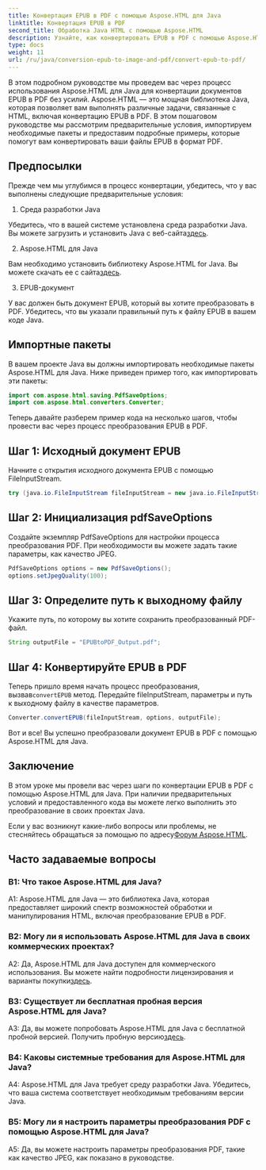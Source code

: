 ```yaml
---
title: Конвертация EPUB в PDF с помощью Aspose.HTML для Java
linktitle: Конвертация EPUB в PDF
second_title: Обработка Java HTML с помощью Aspose.HTML
description: Узнайте, как конвертировать EPUB в PDF с помощью Aspose.HTML для Java. Это пошаговое руководство охватывает предварительные условия, импорт пакетов и примеры кода. Начните конвертацию EPUB в PDF.
type: docs
weight: 11
url: /ru/java/conversion-epub-to-image-and-pdf/convert-epub-to-pdf/
---
```

В этом подробном руководстве мы проведем вас через процесс использования Aspose.HTML для Java для конвертации документов EPUB в PDF без усилий. Aspose.HTML — это мощная библиотека Java, которая позволяет вам выполнять различные задачи, связанные с HTML, включая конвертацию EPUB в PDF. В этом пошаговом руководстве мы рассмотрим предварительные условия, импортируем необходимые пакеты и предоставим подробные примеры, которые помогут вам конвертировать ваши файлы EPUB в формат PDF.

## Предпосылки

Прежде чем мы углубимся в процесс конвертации, убедитесь, что у вас выполнены следующие предварительные условия:

1. Среда разработки Java

 Убедитесь, что в вашей системе установлена среда разработки Java. Вы можете загрузить и установить Java с веб-сайта[здесь](https://www.oracle.com/java/).

2. Aspose.HTML для Java

 Вам необходимо установить библиотеку Aspose.HTML for Java. Вы можете скачать ее с сайта[здесь](https://releases.aspose.com/html/java/).

3. EPUB-документ

У вас должен быть документ EPUB, который вы хотите преобразовать в PDF. Убедитесь, что вы указали правильный путь к файлу EPUB в вашем коде Java.

## Импортные пакеты

В вашем проекте Java вы должны импортировать необходимые пакеты Aspose.HTML для Java. Ниже приведен пример того, как импортировать эти пакеты:

```java
import com.aspose.html.saving.PdfSaveOptions;
import com.aspose.html.converters.Converter;
```

Теперь давайте разберем пример кода на несколько шагов, чтобы провести вас через процесс преобразования EPUB в PDF.

## Шаг 1: Исходный документ EPUB

Начните с открытия исходного документа EPUB с помощью FileInputStream.

```java
try (java.io.FileInputStream fileInputStream = new java.io.FileInputStream("input.epub")) {
```

## Шаг 2: Инициализация pdfSaveOptions

Создайте экземпляр PdfSaveOptions для настройки процесса преобразования PDF. При необходимости вы можете задать такие параметры, как качество JPEG.

```java
PdfSaveOptions options = new PdfSaveOptions();
options.setJpegQuality(100);
```

## Шаг 3: Определите путь к выходному файлу

Укажите путь, по которому вы хотите сохранить преобразованный PDF-файл.

```java
String outputFile = "EPUBtoPDF_Output.pdf";
```

## Шаг 4: Конвертируйте EPUB в PDF

 Теперь пришло время начать процесс преобразования, вызвав`convertEPUB` метод. Передайте fileInputStream, параметры и путь к выходному файлу в качестве параметров.

```java
Converter.convertEPUB(fileInputStream, options, outputFile);
```

Вот и все! Вы успешно преобразовали документ EPUB в PDF с помощью Aspose.HTML для Java.

## Заключение

В этом уроке мы провели вас через шаги по конвертации EPUB в PDF с помощью Aspose.HTML для Java. При наличии предварительных условий и предоставленного кода вы можете легко выполнить это преобразование в своих проектах Java.

 Если у вас возникнут какие-либо вопросы или проблемы, не стесняйтесь обращаться за помощью по адресу[Форум Aspose.HTML](https://forum.aspose.com/).

## Часто задаваемые вопросы

### В1: Что такое Aspose.HTML для Java?

A1: Aspose.HTML для Java — это библиотека Java, которая предоставляет широкий спектр возможностей обработки и манипулирования HTML, включая преобразование EPUB в PDF.

### В2: Могу ли я использовать Aspose.HTML для Java в своих коммерческих проектах?

 A2: Да, Aspose.HTML для Java доступен для коммерческого использования. Вы можете найти подробности лицензирования и варианты покупки[здесь](https://purchase.aspose.com/buy).

### В3: Существует ли бесплатная пробная версия Aspose.HTML для Java?

 A3: Да, вы можете попробовать Aspose.HTML для Java с бесплатной пробной версией. Получить пробную версию[здесь](https://releases.aspose.com/html/java).

### В4: Каковы системные требования для Aspose.HTML для Java?

A4: Aspose.HTML для Java требует среду разработки Java. Убедитесь, что ваша система соответствует необходимым требованиям версии Java.

### В5: Могу ли я настроить параметры преобразования PDF с помощью Aspose.HTML для Java?

A5: Да, вы можете настроить параметры преобразования PDF, такие как качество JPEG, как показано в руководстве.